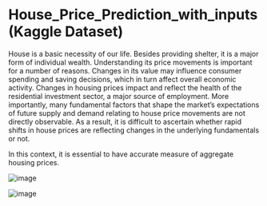 # House_Price_Prediction_with_inputs (Kaggle Dataset)

House is a basic necessity of our life. Besides providing shelter, it is a major form of individual wealth. Understanding its price movements is important for a number of reasons. Changes in its value may influence consumer spending and saving decisions, which in turn affect overall economic activity. Changes in housing prices impact and reflect the health of the residential investment sector, a major source of employment. More importantly, many fundamental factors that shape the market’s expectations of future supply and demand relating to house price movements are not directly observable. As a result, it is difficult to ascertain whether rapid shifts in house prices are reflecting changes in the underlying fundamentals or not.

 In this context, it is essential to have accurate measure of aggregate housing prices.


![image](https://user-images.githubusercontent.com/113494449/211262134-7271cc47-63f6-416f-adfc-628ea3775775.png)


![image](https://user-images.githubusercontent.com/113494449/211255502-b6ffafae-2185-4d4e-a991-70e728b79f94.png)
